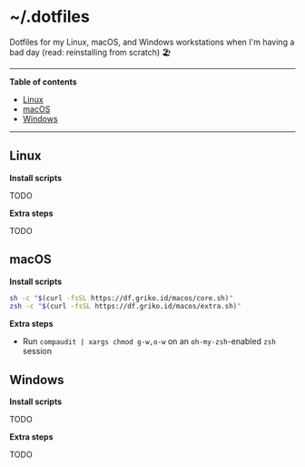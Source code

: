 <!-- markdownlint-disable MD036 -->

# ~/.dotfiles

Dotfiles for my Linux, macOS, and Windows workstations when I'm having a bad day (read: reinstalling from scratch) 🏖️

---

**Table of contents**

- [Linux](#linux)
- [macOS](#macos)
- [Windows](#windows)

---

## Linux

**Install scripts**

TODO

**Extra steps**

TODO

## macOS

**Install scripts**

```sh
sh -c "$(curl -fsSL https://df.griko.id/macos/core.sh)"
zsh -c "$(curl -fsSL https://df.griko.id/macos/extra.sh)"
```

**Extra steps**

- Run `compaudit | xargs chmod g-w,o-w` on an `oh-my-zsh`-enabled `zsh` session

## Windows

**Install scripts**

TODO

**Extra steps**

TODO
